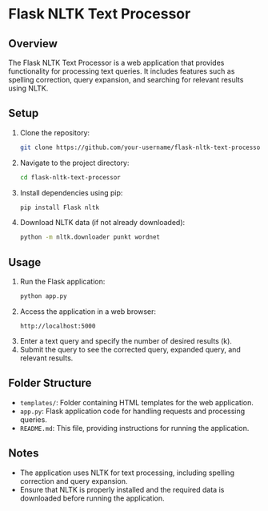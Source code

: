
# Flask NLTK Text Processor

## Overview
The Flask NLTK Text Processor is a web application that provides functionality for processing text queries. It includes features such as spelling correction, query expansion, and searching for relevant results using NLTK.

## Setup
1. Clone the repository:
   ```bash
   git clone https://github.com/your-username/flask-nltk-text-processor.git
   ```
2. Navigate to the project directory:
   ```bash
   cd flask-nltk-text-processor
   ```
3. Install dependencies using pip:
   ```bash
   pip install Flask nltk
   ```
4. Download NLTK data (if not already downloaded):
   ```bash
   python -m nltk.downloader punkt wordnet
   ```

## Usage
1. Run the Flask application:
   ```bash
   python app.py
   ```
2. Access the application in a web browser:
   ```
   http://localhost:5000
   ```
3. Enter a text query and specify the number of desired results (k).
4. Submit the query to see the corrected query, expanded query, and relevant results.

## Folder Structure
- `templates/`: Folder containing HTML templates for the web application.
- `app.py`: Flask application code for handling requests and processing queries.
- `README.md`: This file, providing instructions for running the application.

## Notes
- The application uses NLTK for text processing, including spelling correction and query expansion.
- Ensure that NLTK is properly installed and the required data is downloaded before running the application.